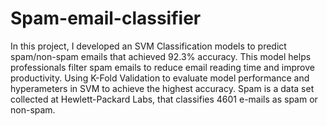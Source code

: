 # Spam-email-classifier
In this project, I developed an SVM Classification models to predict spam/non-spam emails that achieved 92.3% accuracy. 
This model helps professionals filter spam emails to reduce email reading time and improve productivity. Using K-Fold Validation to evaluate model performance
and hyperameters in SVM to achieve the highest accuracy.
Spam is a data set collected at Hewlett-Packard Labs, that classifies 4601 e-mails as spam or non-spam. 

